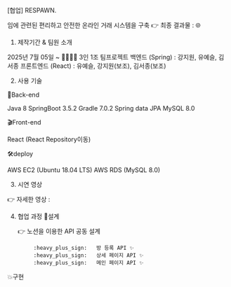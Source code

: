 [협업] RESPAWN.

임에 관련된 편리하고 안전한 온라인 거래 시스템을 구축
👉 최종 결과물 : 🌐




1) 제작기간 & 팀원 소개

2025년 7월 05일 ~ 
👨‍👩‍👦‍👦 3인 1조 팀프로젝트
백엔드 (Spring) : 강지원, 유예슬, 김서종
프론트엔드 (React) : 유예슬, 강지원(보조), 김서종(보조)



2) 사용 기술

💾Back-end

Java 8
SpringBoot 3.5.2
Gradle 7.0.2
Spring data JPA
MySQL 8.0

🎬Front-end

React (React Repository이동)

🛠deploy

AWS EC2 (Ubuntu 18.04 LTS)
AWS RDS (MySQL 8.0)



3) 시연 영상



👉 자세한 영상 : 




4) 협업 과정
🔧설계

      👉 노션을 이용한 API 공동 설계

            :heavy_plus_sign:   방 등록 API ✨
            :heavy_plus_sign:   상세 페이지 API ✨
            :heavy_plus_sign:   메인 페이지 API ✨



💥구현

